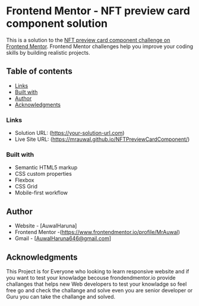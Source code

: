 # Frontend Mentor - NFT preview card component solution

This is a solution to the [NFT preview card component challenge on Frontend Mentor](https://www.frontendmentor.io/challenges/nft-preview-card-component-SbdUL_w0U). Frontend Mentor challenges help you improve your coding skills by building realistic projects.

## Table of contents

 - [Links](#links)
- [Built with](#built-with)
- [Author](#author)
- [Acknowledgments](#acknowledgments)




### Links

- Solution URL: (https://your-solution-url.com)
- Live Site URL: (https://mrauwal.github.io/NFTPreviewCardComponent/)


### Built with

- Semantic HTML5 markup
- CSS custom properties
- Flexbox
- CSS Grid
- Mobile-first workflow





## Author

- Website - [AuwalHaruna]
- Frontend Mentor -(https://www.frontendmentor.io/profile/MrAuwal)
- Gmail - [AuwalHaruna646@gmail.com]



## Acknowledgments

This Project is for Everyone who looking to learn responsive website and if you want to
test your knowladge becouse frondendmentor.io provide challanges that helps new Web developers to test your knowladge so feel free go and check the challange and solve even you are senior developer or Guru you can take the challange and solved.

